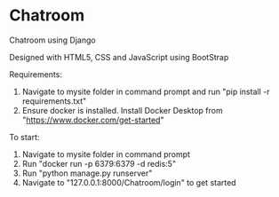 # Chatroom
Chatroom using Django

Designed with HTML5, CSS and JavaScript using BootStrap

Requirements:
1. Navigate to mysite folder in command prompt and run "pip install -r requirements.txt"
2. Ensure docker is installed. Install Docker Desktop from "https://www.docker.com/get-started"

To start:
1.  Navigate to mysite folder in command prompt
2.  Run "docker run -p 6379:6379 -d redis:5"
3.  Run "python manage.py runserver"
4.  Navigate to "127.0.0.1:8000/Chatroom/login" to get started
